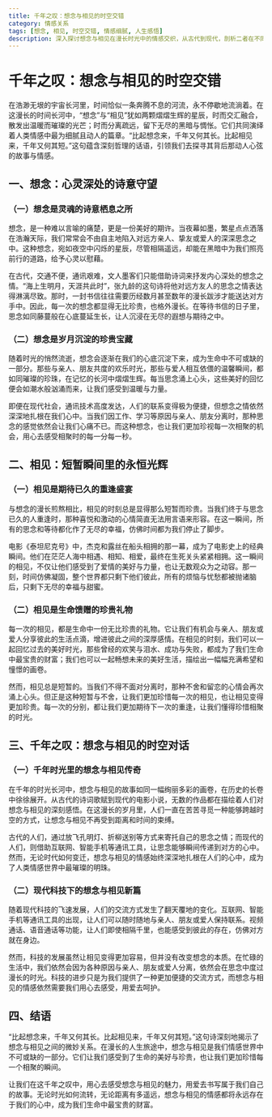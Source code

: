 ```yaml
---
title: 千年之叹：想念与相见的时空交错
category: 情感关系
tags: [想念, 相见, 时空交错, 情感细腻, 人生感悟]
description: 深入探讨想念与相见在漫长时光中的情感交织，从古代到现代，剖析二者在不同时代背景下的表现与意义，感受人类情感中细腻且动人的一面。
---
```

# 千年之叹：想念与相见的时空交错
在浩渺无垠的宇宙长河里，时间恰似一条奔腾不息的河流，永不停歇地流淌着。在这漫长的时间长河中，“想念”与“相见”犹如两颗熠熠生辉的星辰，时而交汇融合，散发出温暖而璀璨的光芒；时而分离疏远，留下无尽的黑暗与惆怅。它们共同演绎着人类情感中最为细腻且动人的篇章。“比起想念来，千年又何其长。比起相见来，千年又何其短。”这句蕴含深刻哲理的话语，引领我们去探寻其背后那动人心弦的故事与情感。

## 一、想念：心灵深处的诗意守望

### （一）想念是灵魂的诗意栖息之所
想念，是一种难以言喻的痛楚，更是一份美好的期许。当夜幕如墨，繁星点点洒落在浩瀚天际，我们常常会不由自主地陷入对远方亲人、挚友或爱人的深深思念之中。这种想念，宛如夜空中闪烁的星辰，尽管相隔遥远，却能在黑暗中为我们照亮前行的道路，给予心灵以慰藉。

在古代，交通不便，通讯艰难，文人墨客们只能借助诗词来抒发内心深处的想念之情。“海上生明月，天涯共此时”，张九龄的这句诗将他对远方友人的思念之情表达得淋漓尽致。那时，一封书信往往需要历经数月甚至数年的漫长跋涉才能送达对方手中。因此，每一次的想念都显得无比珍贵，也格外漫长。在等待书信的日子里，思念如同藤蔓般在心底蔓延生长，让人沉浸在无尽的遐想与期待之中。

### （二）想念是岁月沉淀的珍贵宝藏
随着时光的悄然流逝，想念会逐渐在我们的心底沉淀下来，成为生命中不可或缺的一部分。那些与亲人、朋友共度的欢乐时光，那些与爱人相互依偎的温馨瞬间，都如同璀璨的珍珠，在记忆的长河中熠熠生辉。每当思念涌上心头，这些美好的回忆便会如潮水般汹涌而来，让我们感受到温暖与力量。

即便在现代社会，通讯技术高度发达，人们的联系变得极为便捷，但想念之情依然深深地扎根在我们心中。当我们因工作、学习等原因与亲人、朋友分离时，那种思念的感觉依然会让我们心痛不已。而这种想念，也让我们更加珍视每一次相聚的机会，用心去感受相聚时的每一分每一秒。

## 二、相见：短暂瞬间里的永恒光辉

### （一）相见是期待已久的重逢盛宴
与想念的漫长煎熬相比，相见的时刻总是显得那么短暂而珍贵。当我们终于与思念已久的人重逢时，那种喜悦和激动的心情简直无法用言语来形容。在这一瞬间，所有的思念和等待都化作了无尽的幸福，仿佛时间都为我们停止了脚步。

电影《泰坦尼克号》中，杰克和露丝在船头相拥的那一幕，成为了电影史上的经典瞬间。他们在茫茫人海中相遇、相知、相爱，最终在生死关头紧紧相拥。这一瞬间的相见，不仅让他们感受到了爱情的美好与力量，也让无数观众为之动容。那一刻，时间仿佛凝固，整个世界都只剩下他们彼此，所有的烦恼与忧愁都被抛诸脑后，只剩下无尽的幸福与甜蜜。

### （二）相见是生命馈赠的珍贵礼物
每一次的相见，都是生命中一份无比珍贵的礼物。它让我们有机会与亲人、朋友或爱人分享彼此的生活点滴，增进彼此之间的深厚感情。在相见的时刻，我们可以一起回忆过去的美好时光，那些曾经的欢笑与泪水、成功与失败，都成为了我们生命中最宝贵的财富；我们也可以一起畅想未来的美好生活，描绘出一幅幅充满希望和憧憬的画卷。

然而，相见总是短暂的。当我们不得不面对分离时，那种不舍和留恋的心情会再次涌上心头。但正是这种短暂与不舍，让我们更加珍惜每一次的相见，也让相见变得更加珍贵。每一次的分别，都让我们更加期待下一次的重逢，让我们懂得珍惜相聚的时光。

## 三、千年之叹：想念与相见的时空对话

### （一）千年时光里的想念与相见传奇
在千年的时光长河中，想念与相见的故事如同一幅绚丽多彩的画卷，在历史的长卷中徐徐展开。从古代的诗词歌赋到现代的电影小说，无数的作品都在描绘着人们对想念与相见的深刻感悟。在这漫长的岁月里，人们一直在苦苦寻觅一种能够跨越时空的方式，让想念与相见不再受到距离和时间的束缚。

古代的人们，通过放飞孔明灯、折柳送别等方式来寄托自己的思念之情；而现代的人们，则借助互联网、智能手机等通讯工具，让思念能够瞬间传递到对方的心中。然而，无论时代如何变迁，想念与相见的情感始终深深地扎根在人们的心中，成为了人类情感世界中最璀璨的明珠。

### （二）现代科技下的想念与相见新篇
随着现代科技的飞速发展，人们的交流方式发生了翻天覆地的变化。互联网、智能手机等通讯工具的出现，让人们可以随时随地与亲人、朋友或爱人保持联系。视频通话、语音通话等功能，让人们即使相隔千里，也能感受到彼此的存在，仿佛对方就在身边。

然而，科技的发展虽然让相见变得更加容易，但并没有改变想念的本质。在忙碌的生活中，我们依然会因为各种原因与亲人、朋友或爱人分离，依然会在思念中度过漫长的时光。科技的进步只是为我们提供了一种更加便捷的交流方式，而想念与相见的情感依然需要我们用心去感受，用爱去呵护。

## 四、结语
“比起想念来，千年又何其长。比起相见来，千年又何其短。”这句诗深刻地揭示了想念与相见之间的微妙关系。在漫长的人生旅途中，想念与相见是我们情感世界中不可或缺的一部分。它们让我们感受到了生命的美好与珍贵，也让我们更加珍惜每一个相聚的瞬间。

让我们在这千年之叹中，用心去感受想念与相见的魅力，用爱去书写属于我们自己的故事。无论时光如何流转，无论距离有多遥远，想念与相见的情感都将永远存在于我们的心中，成为我们生命中最宝贵的财富。